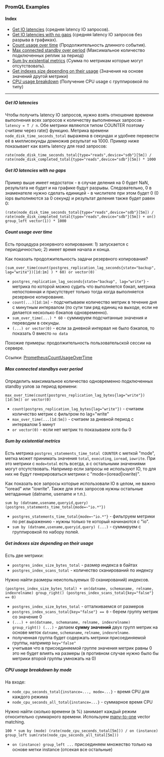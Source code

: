 ### PromQL Examples

#### Index
- [Get IO latencies](#get-io-latencies) (средняя latency IO запросов).
- [Get IO latencies with no gaps](#get-io-latencies-with-no-gaps) (средняя latency IO запросов без разрыва в графиках).
- [Count usage over time](#count-usage-over-time) (Продолжительность длинного события).
- [Max connected standby over period](#max-connected-standbys-over-period) (Максимальное количество подключенных реплик за период) 
- [Sum by existential metrics](#sum-by-existential-metrics) (Сумма по метрикам которые могут отсутствовать).
- [Get indexes size depending on their usage](#get-indexes-size-depending-on-their-usage) (Значения на основе значений другой метрики)
- [CPU usage breakdown]() (Получение CPU usage c группировкой по типу)
---

##### Get IO latencies
Чтобы получить latency IO запросов, нужно взять отношение времени выполнения всех запросов к количеству выполненных запросов - `latency = T / n`.
Обе метрики являются типом COUNTER поэтому считаем через rate() функцию.
Метрика времени `node_disk_time_seconds_total` выражена в секундах и удобнее перевести её в миллисекунды домножив результат на 1000.
Пример ниже показывает как взять latency для read запросов:
```
rate(node_disk_time_seconds_total{type="reads",device="sdb"}[5m]) / rate(node_disk_completed_total{type="reads",device="sdb"}[5m]) * 1000
```

##### Get IO latencies with no gaps
Пример выше имеет недостаток - в случае деления на 0 будет NaN, результата не будет и на графике будут разрывы.
Следовательно, 0 в знаменателе нужно сделать единицей - в числителе при этом будет 0 (0 iops выполняются за 0 секунд) и результат деления также будет равен 0:
```
(rate(node_disk_time_seconds_total{type="reads",device="sdb"}[5m]) / rate(node_disk_completed_total{type="reads",device="sdb"}[5m]) + on() group_left vector(1)) * 1000
```

##### Count usage over time
Есть процедура резервного копирования: 1) запускается с периодичностью; 2) имеет время начала и конца.

Как показать продолжительность задачи резервного копирования?

```
(sum_over_time(count(postgres_replication_lag_seconds{state="backup", lag="write"})[1d:1m] ) * 60) or vector(0)
``` 
- `postgres_replication_lag_seconds{state="backup", lag="write"}` - метрика по которой можно судить что выполняется бэкап, метрика непостоянная и присутствует только тогда когда выполняется резервное копирование.
- `count(...)[1d:1m]` - подсчитываем количество метрик в течение дня с минутным интервалом (по сути там ряд единиц на выходе, если не делается несколько бэкапов одновременно).
- `sum_over_time(...) * 60` - суммируем подсчитанные значения и переводим в секунды.
- `(...) or vector(0)` - если за дневной интервал не было бэкапов, то показать 0 вместо `no data`

Похожие примеры: продолжительность пользовательской сессии на сервере.

Ссылки: [PrometheusCountUsageOverTime](https://utcc.utoronto.ca/~cks/space/blog/sysadmin/PrometheusCountUsageOverTime)

##### Max connected standbys over period
Определить максимальное количество одновременно подключенных standby узлов за период времени:
```
max_over_time(count(postgres_replication_lag_bytes{lag="write"})[1d:5m]) or vector(0)
```
- `count(postgres_replication_lag_bytes{lag="write"})` - считаем количество метрик с фильтром по lag="write"
- `max_over_time(...[1d:5m])` - считаем за дневной период с интервалом 5 минут
- `or vector(0)` - если нет метрик то показываем хотя бы 0


##### Sum by existential metrics
Есть метрика `postgres_statements_time_total COUNTER` с меткой "mode", метка может принимать значения `total`, `executing`, `ioread`, `iowrite`. При это метрики с `mode=total` есть всегда, а с остальными значениями могут отсутствовать. Например если запросы не используют IO, то для них не будут генерироваться метрики с "mode=(ioread|iowrite)".

Как показать все запросы которые использовали IO в целом, не важно "ioread" или "iowrite". Также для этих запросов нужны остальные метаданные (datname, usename и т.п.).

```
sum by (datname,usename,queryid,query) (postgres_statements_time_total{mode=~"io.*"})
```
- `postgres_statements_time_total{mode=~"io.*"}` - фильтруем метрики по рег.выражению - нужны только те который начинаются с "io".
- `sum by (datname,usename,queryid,query) (...)` - суммируем с группировкой по набору полей. 

##### Get indexes size depending on their usage
Есть две метрики:
- `postgres_index_size_bytes_total` - размер индекса в байтах
- `postgres_index_scans_total` - количество сканирований по индексу

Нужно найти размеры неиспользуемых (0 сканирований) индексов.

```
(postgres_index_size_bytes_total) + on(datname, schemaname, relname, indexrelname) group_right() (postgres_index_scans_total{key="false"} == 0)
```
- `postgres_index_size_bytes_total` - отталкиваемся от размеров
- `postgres_index_scans_total{key="false"} == 0` - берем группу метрик со значение 0
- `(...) + on(datname, schemaname, relname, indexrelname) group_right() (...)` - делаем **сумму значений** двух групп метрик на основе меток `datname`, `schemaname`, `relname`, `indexrelname`.
- полученная группа будет содержать метрики присоединяемой группы, например `key="false"`
- учитывая что в присоединяемой группе значения метрик равны 0 это не будет влиять на размеры (в противном случае нужно было бы метрики второй группы умножать на 0)

##### CPU usage breakdown by mode
На входе:
- `node_cpu_seconds_total{instance=..., mode=...}` - время CPU для каждого режима
- `node_cpu_seconds_all_total{instance=...}` - суммарное время CPU

Нужно найти сколько времени (в %) занимает каждый режим относительно суммарного времени. Используем [many-to-one](https://prometheus.io/docs/prometheus/latest/querying/operators/#vector-matching) vector matching.

```
100 * sum by (mode) (rate(node_cpu_seconds_total[5m])) / on (instance) group_left sum(rate(node_cpu_seconds_all_total[5m]))
```
- `on (instance) group_left ...` присоединяем множество только на основе метки instance (отсекая все остальные)
